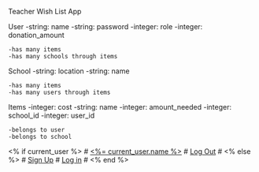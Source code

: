 Teacher Wish List App

User
    -string: name
    -string: password
    -integer: role
    -integer: donation_amount

    -has many items 
    -has many schools through items 

School
    -string: location
    -string: name 

    -has many items
    -has many users through items 


Items 
    -integer: cost
    -string: name 
    -integer: amount_needed
    -integer: school_id
    -integer: user_id

    -belongs to user
    -belongs to school




<% if current_user %>
        #   <a class="navbar-brand" href="<%= user_path(current_user) %>"/><%= current_user.name %></a>
        #   <a class="navbar-brand" href="<%= logout_path %>"/>Log Out</a>
        # <% else %>
        #   <a class="navbar-brand" href="<%= new_user_path %>"/>Sign Up</a>
        #   <a class="navbar-brand" href="<%= signin_path %>"/>Log in</a>
        # <% end %> 